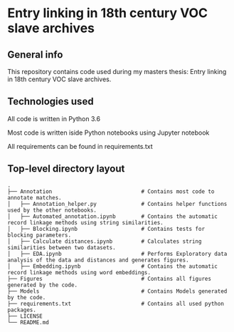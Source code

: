 # Entry linking in 18th century VOC slave archives

## General info
This repository contains code used during my masters thesis: Entry linking in 18th century VOC slave archives.

## Technologies used
All code is written in Python 3.6

Most code is written iside Python notebooks using Jupyter notebook

All requirements can be found in requirements.txt

## Top-level directory layout

    .
    ├── Annotation                            # Contains most code to annotate matches.
    │   ├── Annotation_helper.py              # Contains helper functions used by the other notebooks.
    │   ├── Automated_annotation.ipynb        # Contains the automatic record linkage methods using string similarities.
    │   ├── Blocking.ipynb                    # Contains tests for blocking parameters.
    │   ├── Calculate distances.ipynb         # Calculates string similarities between two datasets.
    │   ├── EDA.ipynb                         # Performs Exploratory data analysis of the data and distances and generates figures.
    │   ├── Embedding.ipynb                   # Contains the automatic record linkage methods using word embeddings.
    ├── Figures                               # Contains all figures generated by the code.
    ├── Models                                # Contains Models generated by the code.
    ├── requirements.txt                      # Contains all used python packages.
    ├── LICENSE
    └── README.md

